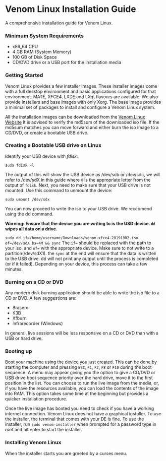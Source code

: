 # Venom Linux Installation Guide
A comprehensive installation guide for Venom Linux.

### Minimum System Requirements
- x86_64 CPU
- 4 GB RAM (System Memory)
- 100 GB of Disk Space
- CD/DVD drive or a USB port for the installation media

### Getting Started
Venom Linux provides a few installer images.
These installer images come with a full desktop environment and basic applications configured for that environment.
MATE, XFCE4, LXDE and LXqt flavours are available. We also provide installers and base images with only Xorg.
The base image provides a minimal set of packages to install and configure a Venom Linux system.

All the installation images can be downloaded from the [Venom Linux Website](http://venomlinux.org/download.html)
It is advised to verify the md5sum of the downloaded iso file.
If the md5sum matches you can move forward and either burn the iso image to a CD/DVD, or create a bootable USB drive.

### Creating a Bootable USB drive on Linux
Identify your USB device with *fdisk*:

`sudo fdisk -l`

The output of this will show the USB device as /dev/sdb or /dev/sdc, we will refer to /dev/sdX in this guide where `X` is the appropriate letter from the output of `fdisk`.
Next, you need to make sure that your USB drive is not mounted. Use this command to unmount the device:

`sudo umount /dev/sdx`

You can now proceed to write the iso to your USB drive. We reccomend using the dd command.

**Warning: Ensure that the device you are writing to is the USD device. `dd` wipes all data on a drive.**

`sudo dd if=/home/username/Downloads/venom-xfce4-20191002.iso of=/dev/sdX bs=4M && sync`
The `if=` should be replaced with the path to your iso, and `of=` with the appropriate device. Make sure to not write to a partition(/dev/sdX1).
the `sync` at the end will ensure that the data is written to the USB drive.
dd will not print any output until the process is completed (or if it failed). 
Depending on your device, this process can take a few minutes.

### Burning on a CD or DVD

Any modern disk burning application should be able to write the iso file to a CD or DVD.
A few suggestions are:
- Brasero
- K3B
- Xfburn
- Infrarecorder (Windows)

In general, live sessions will be less responsive on a CD or DVD than with a USB or hard drive.

### Booting up

Boot your machine using the device you just created. This can be done by starting the computer and pressing `ESC`, `F1`, `F2`, `F8` or `F10` during the boot sequence. A menu may appear giving you the option to give a CD/DVD or USB drive boot sequence priority over the hard drive, move it to the first position in the list. You can choose to run the live image from the media, or, if you have the resources available, you can load the contents of the image into RAM. This option takes some time at the beginning but provides a quicker installation procedure.

Once the live image has booted you need to check if you have a working internet connection.
Venom Linux does not have a graphical installer. To use the installer, the terminal that comes with your DE is fine. To use the installer, run `sudo venom-installer` when prompted for a password type in *root* and hit enter to start the installer.

### Installing Venom Linux

When the installer starts you are greeted by a curses menu.
